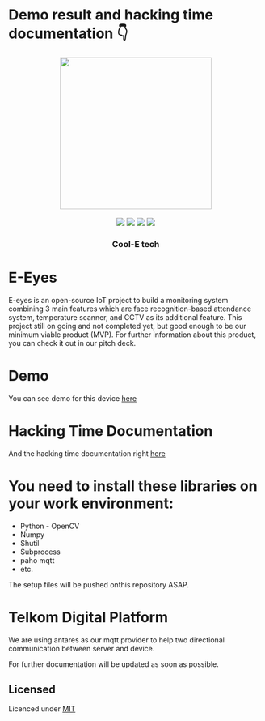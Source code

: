 # Demo result and hacking time documentation :point_down:


<p align="center">
  <img src="https://github.com/felixfilipi/eEyes-Hackathon/blob/master/logo.jpg" width="300" height="300">
  <br><br><img src = "https://img.shields.io/tokei/lines/github/felixfilipi/eEyes-Hackathon?color=green">
  <img src = "https://img.shields.io/github/languages/count/felixfilipi/eEyes-Hackathon?color=red" >
  <img src = "https://img.shields.io/github/languages/top/felixfilipi/eEyes-Hackathon">
  <img src = "https://img.shields.io/github/repo-size/felixfilipi/eEyes-Hackathon?color=yellow">
</p>

<h3 align="center"> Cool-E tech

# E-Eyes

E-eyes is an open-source IoT project to build a monitoring system combining 3 main features which are face recognition-based attendance system, 
temperature scanner, and CCTV as its additional feature. This project still on going and not completed yet, but good enough to be our minimum viable product (MVP). For further information
about this product, you can check it out in our pitch deck.

# Demo

You can see demo for this device <a href = "https://www.youtube.com/watch?v=bMadRFkAP9I"> here </a>

# Hacking Time Documentation

And the hacking time documentation right <a href = "https://www.youtube.com/watch?v=dHCOeMHmm3w"> here</a>

# You need to install these libraries on your work environment:

* Python - OpenCV
* Numpy
* Shutil
* Subprocess
* paho mqtt
* etc.

The setup files will be pushed onthis repository ASAP.

# Telkom Digital Platform

 We are using antares as our mqtt provider to help two directional communication between server and device.
  
For further documentation will be updated as soon as possible.

## Licensed
Licenced under [MIT](https://github.com/felixfilipi/eEyes-Hackathon/blob/master/LICENSE)

